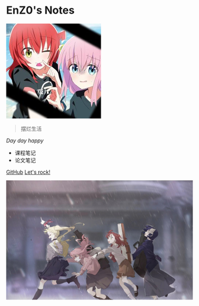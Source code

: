<!-- _coverpage.md -->

# EnZ0's Notes 

![logo](/_media/kita.jpg)
> 摆烂生活

*Day day happy*
- 课程笔记
- 论文笔记


[GitHub](https://github.com/enz0cez/enz0cez.github.io)
[Let's rock!](/README.md)

<!-- 背景图片 -->

![](_media/bg.jpg)